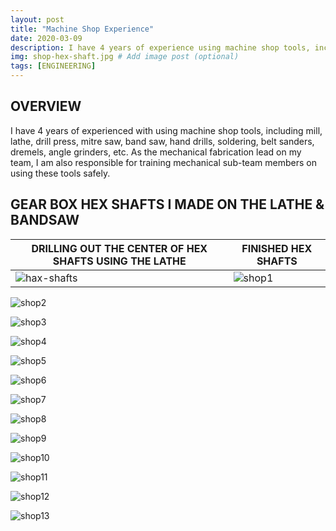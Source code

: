 ```yaml
---
layout: post
title: "Machine Shop Experience"
date: 2020-03-09
description: I have 4 years of experience using machine shop tools, including mill, lathe, drill press, mitre saw, band saw, hand drills, soldering, belt sanders, dremels, angle grinders, etc.  As the mechanical fabrication lead on my team, I am also responsible for training mechanical sub-team members on using these tools safely.   # Add post description (optional)
img: shop-hex-shaft.jpg # Add image post (optional)
tags: [ENGINEERING]
---
```


## OVERVIEW
I have 4 years of experienced with using machine shop tools, including mill, lathe, drill press, mitre saw, band saw, hand drills, soldering, belt sanders, dremels, angle grinders, etc.  As the mechanical fabrication lead on my team, I am also responsible for training mechanical sub-team members on using these tools safely.

## GEAR BOX HEX SHAFTS I MADE ON THE LATHE & BANDSAW

DRILLING OUT THE CENTER OF HEX SHAFTS USING THE LATHE | FINISHED HEX SHAFTS
----------------------------------------------------- | -------------------
![hax-shafts](http://natgrrl.github.io/assets/img/shop-hex-shaft.jpg) | ![shop1](http://natgrrl.github.io/assets/img/shop1.jpg)

![shop2](http://natgrrl.github.io/assets/img/shop2.jpg)

![shop3](http://natgrrl.github.io/assets/img/shop3.jpg)

![shop4](http://natgrrl.github.io/assets/img/shop4.jpg)

![shop5](http://natgrrl.github.io/assets/img/shop5.jpg)

![shop6](http://natgrrl.github.io/assets/img/shop6.jpg)

![shop7](http://natgrrl.github.io/assets/img/shop7.jpg)

![shop8](http://natgrrl.github.io/assets/img/shop8.jpg)

![shop9](http://natgrrl.github.io/assets/img/shop9.jpg)

![shop10](http://natgrrl.github.io/assets/img/shop10.jpg)

![shop11](http://natgrrl.github.io/assets/img/shop11.jpg)

![shop12](http://natgrrl.github.io/assets/img/shop12.jpg)

![shop13](http://natgrrl.github.io/assets/img/shop13.jpg)

